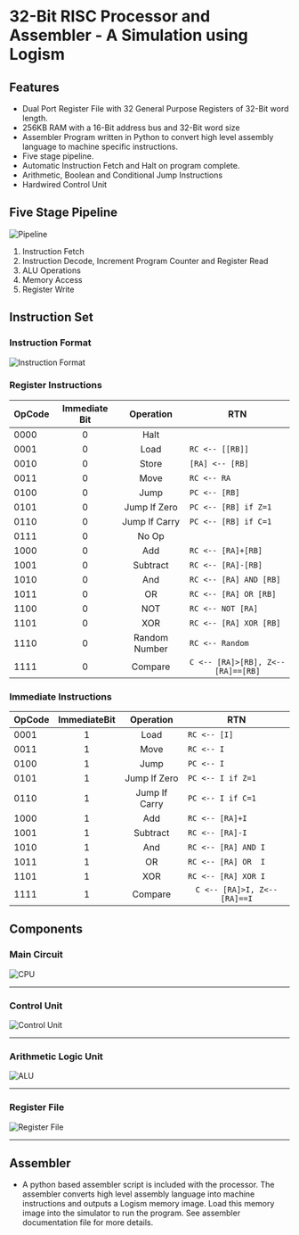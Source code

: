 # 32-Bit RISC Processor and Assembler - A Simulation using Logism

## Features
- Dual Port Register File with 32 General Purpose Registers of 32-Bit word length.
- 256KB RAM with a 16-Bit address bus and 32-Bit word size
- Assembler Program written in Python to convert high level assembly language to machine specific instructions.
- Five stage pipeline.
- Automatic Instruction Fetch and Halt on program complete.
- Arithmetic, Boolean and Conditional Jump Instructions
- Hardwired Control Unit

## Five Stage Pipeline
![Pipeline](images/pipeline.png "Pipeline")	
1. Instruction Fetch
2. Instruction Decode, Increment Program Counter and Register Read
3. ALU Operations
4. Memory Access
5. Register Write
## Instruction Set
### Instruction Format
![Instruction Format](images/format.png "Instruction Format")
### Register Instructions
 OpCode | Immediate Bit | Operation | RTN  
---  | :---:|:---:|:---:
0000 | 0 | Halt 			| ```                               ``` |
0001 | 0 | Load 			| ```RC <-- [[RB]]                  ``` |
0010 | 0 | Store            | ```[RA] <-- [RB]                  ``` |
0011 | 0 | Move 			| ```RC <-- RA                      ``` |
0100 | 0 | Jump	        	| ```PC <-- [RB]                    ``` |
0101 | 0 | Jump If Zero     | ```PC <-- [RB] if Z=1             ``` |
0110 | 0 | Jump If Carry    | ```PC <-- [RB] if C=1             ``` |
0111 | 0 | No Op    		| ```                               ``` |
1000 | 0 | Add       		| ```RC <-- [RA]+[RB]               ``` |
1001 | 0 | Subtract         | ```RC <-- [RA]-[RB]               ``` |
1010 | 0 | And       		| ```RC <-- [RA] AND [RB]           ``` |
1011 | 0 | OR       		| ```RC <-- [RA] OR [RB]            ``` |
1100 | 0 | NOT       		| ```RC <-- NOT [RA]                ``` |
1101 | 0 | XOR       		| ```RC <-- [RA] XOR [RB]           ``` |
1110 | 0 | Random Number    | ```RC <-- Random                  ``` |
1111 | 0 | Compare        	| ```C <-- [RA]>[RB], Z<--[RA]==[RB]```|
### Immediate Instructions
 OpCode | ImmediateBit | Operation | RTN  
---  | :---:|:---:|:---:
0001 |1 | Load 		    	| ``` RC <-- [I]                ```|
0011 |1 | Move 			    | ``` RC <-- I                  ```|
0100 |1 | Jump  		    | ``` PC <-- I                  ```|
0101 |1 | Jump If Zero      | ``` PC <-- I if Z=1           ```|
0110 |1 | Jump If Carry     | ``` PC <-- I if C=1           ```|
1000 |1 | Add       		| ``` RC <-- [RA]+I             ```|
1001 |1 | Subtract          | ``` RC <-- [RA]-I             ```|
1010 |1 | And       		| ``` RC <-- [RA] AND I         ```|
1011 |1 | OR       		    | ``` RC <-- [RA] OR  I         ```|
1101 |1 | XOR       		| ``` RC <-- [RA] XOR I         ```|
1111 |1 | Compare        	| ``` C <-- [RA]>I, Z<--[RA]==I ```|


## Components
### Main Circuit
![CPU](images/cpu.png "CPU")

-------

### Control Unit
![Control Unit](images/cu.png "Control Unit")

------

### Arithmetic Logic Unit
![ALU](images/alu.png "Arithmetic Logic Unit")

------

### Register File
![Register File](images/rfile.png "Register File")	

------

## Assembler
- A python based assembler script is included with the processor. The assembler converts high level assembly language into machine instructions and outputs a Logism memory image. Load this memory image into the simulator to run the program. See assembler documentation file for more details.